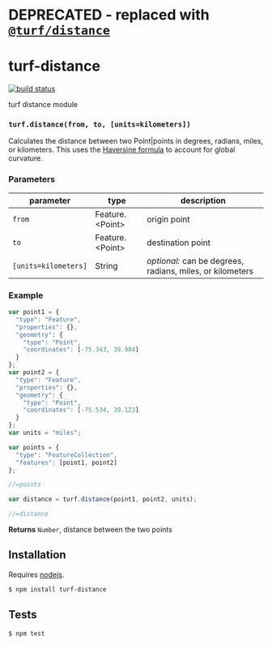 # DEPRECATED - replaced with [`@turf/distance`](https://github.com/Turfjs/turf/tree/master/packages/turf-distance)
# turf-distance

[![build status](https://secure.travis-ci.org/Turfjs/turf-distance.png)](http://travis-ci.org/Turfjs/turf-distance)

turf distance module


### `turf.distance(from, to, [units=kilometers])`

Calculates the distance between two Point|points in degrees, radians,
miles, or kilometers. This uses the
[Haversine formula](http://en.wikipedia.org/wiki/Haversine_formula)
to account for global curvature.


### Parameters

| parameter            | type               | description                                               |
| -------------------- | ------------------ | --------------------------------------------------------- |
| `from`               | Feature\.\<Point\> | origin point                                              |
| `to`                 | Feature\.\<Point\> | destination point                                         |
| `[units=kilometers]` | String             | _optional:_ can be degrees, radians, miles, or kilometers |


### Example

```js
var point1 = {
  "type": "Feature",
  "properties": {},
  "geometry": {
    "type": "Point",
    "coordinates": [-75.343, 39.984]
  }
};
var point2 = {
  "type": "Feature",
  "properties": {},
  "geometry": {
    "type": "Point",
    "coordinates": [-75.534, 39.123]
  }
};
var units = "miles";

var points = {
  "type": "FeatureCollection",
  "features": [point1, point2]
};

//=points

var distance = turf.distance(point1, point2, units);

//=distance
```


**Returns** `Number`, distance between the two points

## Installation

Requires [nodejs](http://nodejs.org/).

```sh
$ npm install turf-distance
```

## Tests

```sh
$ npm test
```


